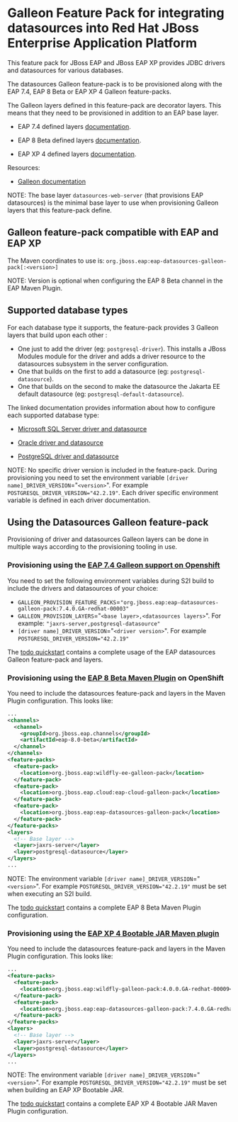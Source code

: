 Galleon Feature Pack for integrating datasources into Red Hat JBoss Enterprise Application Platform 
============================================================

This feature pack for JBoss EAP and JBoss EAP XP provides JDBC drivers and datasources for various databases.

The datasources Galleon feature-pack is to be provisioned along with the EAP 7.4, EAP 8 Beta or EAP XP 4 Galleon feature-packs.

The Galleon layers defined in this feature-pack are decorator layers. This means that they need to be provisioned in addition to an EAP base layer.


* EAP 7.4 defined layers [documentation](https://access.redhat.com/documentation/en-us/red_hat_jboss_enterprise_application_platform/7.4/html/getting_started_with_jboss_eap_for_openshift_container_platform/capability-trimming-eap-foropenshift_default#available-jboss-eap-layers_default).

* EAP 8 Beta defined layers [documentation](https://access.redhat.com/documentation/en-us/red_hat_jboss_enterprise_application_platform/8-beta/html/using_jboss_eap_on_openshift_container_platform/assembly_capability-trimming-in-jboss-eap-for-openshift_default#available-jboss-eap-layers_assembly_capability-trimming-in-jboss-eap-for-openshift).

* EAP XP 4 defined layers [documentation](https://access.redhat.com/documentation/en-us/red_hat_jboss_enterprise_application_platform/7.4/html-single/using_jboss_eap_xp_4.0.0/index#base-provisioning-layers_default).

Resources:

* [Galleon documentation](https://docs.wildfly.org/galleon/)

NOTE: The base layer `datasources-web-server` (that provisions EAP datasources) is the minimal base layer to use when provisioning Galleon layers that this feature-pack define.

## Galleon feature-pack compatible with EAP and EAP XP

The Maven coordinates to use is: `org.jboss.eap:eap-datasources-galleon-pack[:<version>]`

NOTE: Version is optional when configuring the EAP 8 Beta channel in the EAP Maven Plugin.

## Supported database types

For each database type it supports, the feature-pack provides 3 Galleon layers that build upon each other :

* One just to add the driver (eg: `postgresql-driver`). This installs a JBoss Modules module for the driver and adds a driver resource to the datasources subsystem in the server configuration.
* One that builds on the first to add a datasource (eg: `postgresql-datasource`).
* One that builds on the second to make the datasource the Jakarta EE default datasource (eg: `postgresql-default-datasource`).

The linked documentation provides information about how to configure each supported database type:

* [Microsoft SQL Server driver and datasource](doc/mssqlserver/README.md)

* [Oracle driver and datasource](doc/oracle/README.md)

* [PostgreSQL driver and datasource](doc/postgresql/README.md)

NOTE: No specific driver version is included in the feature-pack. During provisioning you need to set the environment variable `[driver name]_DRIVER_VERSION`="`<version>`". For example `POSTGRESQL_DRIVER_VERSION="42.2.19"`. Each driver specific environment variable is defined in each driver documentation.

## Using the Datasources Galleon feature-pack

Provisioning of driver and datasources Galleon layers can be done in multiple ways according to the provisioning tooling in use.

### Provisioning using the [EAP 7.4 Galleon support on Openshift](https://access.redhat.com/documentation/en-us/red_hat_jboss_enterprise_application_platform/7.4/html/getting_started_with_jboss_eap_for_openshift_online/capability-trimming-eap-foropenshift_default)

You need to set the following environment variables during S2I build to include the drivers and datasources of your choice:

* `GALLEON_PROVISION_FEATURE_PACKS`=`"org.jboss.eap:eap-datasources-galleon-pack:7.4.0.GA-redhat-00003"`
* `GALLEON_PROVISION_LAYERS`="`<base layer>,<datasources layers>`". For example: `"jaxrs-server,postgresql-datasource"`
* `[driver name]_DRIVER_VERSION`="`<driver version>`". For example `POSTGRESQL_DRIVER_VERSION="42.2.19"`

The [todo quickstart](https://github.com/jboss-developer/jboss-eap-quickstarts/tree/EAP_7.4.0.GA/todo-backend) 
contains a complete usage of the EAP datasources Galleon feature-pack and layers.

### Provisioning using the [EAP 8 Beta Maven Plugin](https://access.redhat.com/documentation/en-us/red_hat_jboss_enterprise_application_platform/8-beta/html-single/using_jboss_eap_on_openshift_container_platform/index#assembly_provisioning-a-jboss-eap-server-using-the-maven-plugin_assembly_environment-variables-and-model-expression-resolution) on OpenShift

You need to include the datasources feature-pack and layers in the Maven Plugin configuration. This looks like:

```xml
...
<channels>
  <channel>
    <groupId>org.jboss.eap.channels</groupId>
    <artifactId>eap-8.0-beta</artifactId>
  </channel>
</channels>
<feature-packs>
  <feature-pack>
    <location>org.jboss.eap:wildfly-ee-galleon-pack</location>
  </feature-pack>
  <feature-pack>
    <location>org.jboss.eap.cloud:eap-cloud-galleon-pack</location>
  </feature-pack>
  <feature-pack>
    <location>org.jboss.eap:eap-datasources-galleon-pack</location>
  </feature-pack>
</feature-packs>
<layers>
  <!-- Base layer -->
  <layer>jaxrs-server</layer>
  <layer>postgresql-datasource</layer>
</layers>
...
```

NOTE: The environment variable `[driver name]_DRIVER_VERSION`="`<version>`". For example `POSTGRESQL_DRIVER_VERSION="42.2.19"` must be set when executing an S2I build.

The [todo quickstart](https://github.com/jboss-developer/jboss-eap-quickstarts/tree/8.0.x/todo-backend) contains a complete EAP 8 Beta Maven Plugin configuration.

### Provisioning using the [EAP XP 4 Bootable JAR Maven plugin](https://access.redhat.com/documentation/en-us/red_hat_jboss_enterprise_application_platform/7.4/html-single/using_jboss_eap_xp_4.0.0/index#the-bootable-jar_default)

You need to include the datasources feature-pack and layers in the Maven Plugin configuration. This looks like:

```xml
...
<feature-packs>
  <feature-pack>
    <location>org.jboss.eap:wildfly-galleon-pack:4.0.0.GA-redhat-00009</location>
  </feature-pack>
  <feature-pack>
    <location>org.jboss.eap:eap-datasources-galleon-pack:7.4.0.GA-redhat-00003</location>
  </feature-pack>
</feature-packs>
<layers>
  <!-- Base layer -->
  <layer>jaxrs-server</layer>
  <layer>postgresql-datasource</layer>
</layers>
...
```

NOTE: The environment variable `[driver name]_DRIVER_VERSION`="`<version>`". For example `POSTGRESQL_DRIVER_VERSION="42.2.19"` must be set when building an EAP XP Bootable JAR.

The [todo quickstart](https://github.com/jboss-developer/jboss-eap-quickstarts/tree/xp-4.0.x/todo-backend) 
contains a complete EAP XP 4 Bootable JAR Maven Plugin configuration.
